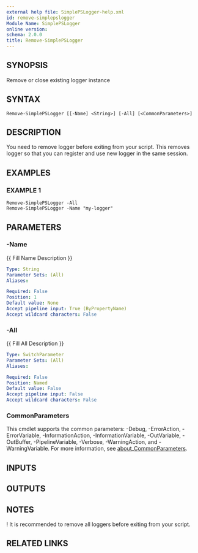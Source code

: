 ```yaml
---
external help file: SimplePSLogger-help.xml
id: remove-simplepslogger
Module Name: SimplePSLogger
online version:
schema: 2.0.0
title: Remove-SimplePSLogger
---
```


## SYNOPSIS
Remove or close existing logger instance

## SYNTAX

```
Remove-SimplePSLogger [[-Name] <String>] [-All] [<CommonParameters>]
```

## DESCRIPTION
You need to remove logger before exiting from your script.
This removes logger so that you can register and use new logger in the same session.

## EXAMPLES

### EXAMPLE 1
```
Remove-SimplePSLogger -All
Remove-SimplePSLogger -Name "my-logger"
```

## PARAMETERS

### -Name
{{ Fill Name Description }}

```yaml
Type: String
Parameter Sets: (All)
Aliases:

Required: False
Position: 1
Default value: None
Accept pipeline input: True (ByPropertyName)
Accept wildcard characters: False
```

### -All
{{ Fill All Description }}

```yaml
Type: SwitchParameter
Parameter Sets: (All)
Aliases:

Required: False
Position: Named
Default value: False
Accept pipeline input: False
Accept wildcard characters: False
```

### CommonParameters
This cmdlet supports the common parameters: -Debug, -ErrorAction, -ErrorVariable, -InformationAction, -InformationVariable, -OutVariable, -OutBuffer, -PipelineVariable, -Verbose, -WarningAction, and -WarningVariable. For more information, see [about_CommonParameters](http://go.microsoft.com/fwlink/?LinkID=113216).

## INPUTS

## OUTPUTS

## NOTES
!
It is recommended to remove all loggers before exiting from your script.

## RELATED LINKS
